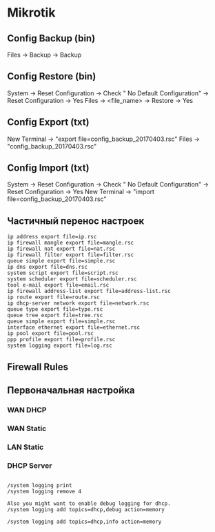 # Mikrotik
## Config Backup (bin)
Files -> Backup -> Backup

## Config Restore (bin)
System -> Reset Configuration -> Check " No Default Configuration" -> Reset Configuration -> Yes
Files -> <file_name> -> Restore -> Yes

## Config Export (txt)
New Terminal -> "export file=config_backup_20170403.rsc"
Files -> "config_backup_20170403.rsc"

## Config Import (txt)
System -> Reset Configuration -> Check " No Default Configuration" -> Reset Configuration -> Yes
New Terminal -> "import file=config_backup_20170403.rsc"

## Частичный перенос настроек
```
ip address export file=ip.rsc
ip firewall mangle export file=mangle.rsc
ip firewall nat export file=nat.rsc
ip firewall filter export file=filter.rsc
queue simple export file=simple.rsc
ip dns export file=dns.rsc
system script export file=script.rsc
system scheduler export file=scheduler.rsc
tool e-mail export file=email.rsc
ip firewall address-list export file=address-list.rsc
ip route export file=route.rsc
ip dhcp-server network export file=network.rsc
queue type export file=type.rsc
queue tree export file=tree.rsc
queue simple export file=simple.rsc
interface ethernet export file=ethernet.rsc
ip pool export file=pool.rsc
ppp profile export file=profile.rsc
system logging export file=log.rsc
```

## Firewall Rules

## Первоначальная настройка
### WAN DHCP
### WAN Static
### LAN Static
### DHCP Server

##
```
/system logging print
/system logging remove 4

Also you might want to enable debug logging for dhcp.
/system logging add topics=dhcp,debug action=memory

/system logging add topics=dhcp,info action=memory
```
